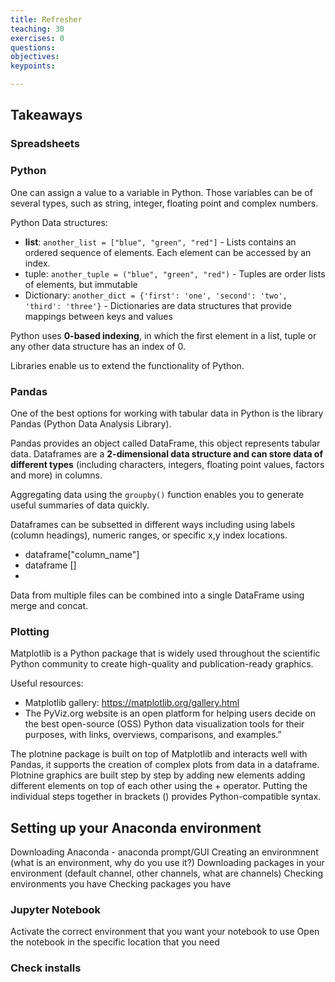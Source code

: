 ```yaml
---
title: Refresher
teaching: 30
exercises: 0 
questions:
objectives:
keypoints:

---
```


## Takeaways

### Spreadsheets
### Python
One can assign a value to a variable in Python. Those variables can be of several types, such as string, integer, floating point and complex numbers.  
  
Python Data structures:  
 * **list**: `another_list = ["blue", "green", "red"]` - Lists contains an ordered sequence of elements. Each element can be accessed by an index. 
 * tuple: `another_tuple = ("blue", "green", "red")` - Tuples are order lists of elements, but immutable
 * Dictionary: `another_dict = {'first': 'one', 'second': 'two', 'third': 'three'}` - Dictionaries are data structures that provide mappings between keys and values
 
Python uses **0-based indexing**, in which the first element in a list, tuple or any other data structure has an index of 0. 
 
Libraries enable us to extend the functionality of Python.  

### Pandas
One of the best options for working with tabular data in Python is the library Pandas (Python Data Analysis Library).  
  
Pandas provides an object called DataFrame, this object represents tabular data. Dataframes are a **2-dimensional data structure and can store data of different types** (including characters, integers, floating point values, factors and more) in columns.  
  
Aggregating data using the `groupby()` function enables you to generate useful summaries of data quickly.  
  
Dataframes can be subsetted in different ways including using labels (column headings), numeric ranges, or specific x,y index locations.  
* dataframe["column_name"]
* dataframe []
* 

Data from multiple files can be combined into a single DataFrame using merge and concat.

### Plotting
Matplotlib is a Python package that is widely used throughout the scientific Python community to create high-quality and publication-ready graphics.  
  
Useful resources:  
* Matplotlib gallery: https://matplotlib.org/gallery.html  
* The PyViz.org website is an open platform for helping users decide on the best open-source (OSS) Python data visualization tools for their purposes, with links, overviews, comparisons, and examples.”  

The plotnine package is built on top of Matplotlib and interacts well with Pandas, it supports the creation of complex plots from data in a dataframe. Plotnine graphics are built step by step by adding new elements adding different elements on top of each other using the + operator. Putting the individual steps together in brackets () provides Python-compatible syntax.


## Setting up your Anaconda environment
Downloading Anaconda - anaconda prompt/GUI
Creating an environmnent (what is an environment, why do you use it?)
Downloading packages in your environment (default channel, other channels, what are channels)
Checking environments you have
Checking packages you have




### Jupyter Notebook
Activate the correct environment that you want your notebook to use
Open the notebook in the specific location that you need

### Check installs
